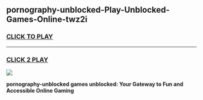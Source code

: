 
## pornography-unblocked-Play-Unblocked-Games-Online-twz2i
<h3>
<a href="https://premium76.site?title=pornography-unblocked&ref=25A">CLICK TO PLAY</a></h3>
<hr>

<h3>
<a href="https://premium76.site?title=pornography-unblocked&ref=25A">CLICK 2 PLAY</a>
  
</h3>

<a href="https://premium76.site?title=pornography-unblocked&ref=25A"><img src="https://clearcache.store/games.png"></a>


**pornography-unblocked games unblocked: Your Gateway to Fun and Accessible Online Gaming**
